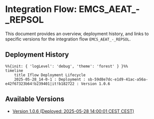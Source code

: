 # Integration Flow: EMCS_AEAT_-_REPSOL

This document provides an overview, deployment history, and links to specific versions for the integration flow `EMCS_AEAT_-_REPSOL`.

## Deployment History
<!-- DEPLOYMENT_TIMELINE_START -->
```mermaid
%%{init: { 'logLevel': 'debug', 'theme': 'forest' } }%%
timeline
    title Iflow Deployment Lifecycle
    2025-05-28_14-0-1 : Deployment : sb-59d8e7dc-e1d9-41ac-a56a-e42f67323b64!b239401|it!b182722 : Version 1.0.6
```
<!-- DEPLOYMENT_TIMELINE_END -->

## Available Versions
<!-- VERSION_LINKS_START -->
- [Version 1.0.6 (Deployed: 2025-05-28 14:00:01 CEST CEST)](./1.0.6/readme.md)
<!-- VERSION_LINKS_END -->